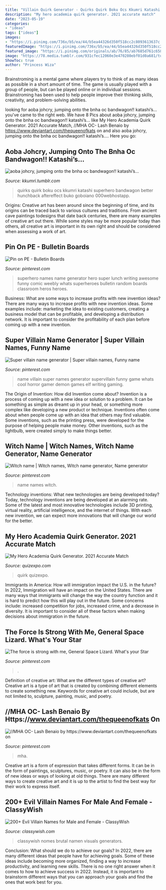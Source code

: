 ```yaml
---
title: "Villain Quirk Generator - Quirks Quirk Boku Ocs Kkumri Katashi Superhero Bandwagon Better Hunchback Aftereffect Buko Goboiano 000webhostapp"
description: "My hero academia quirk generator. 2021 accurate match"
date: "2023-05-19"
categories:
- "ideas"
tags: ["ideas"]
images:
- "https://i.pinimg.com/736x/b5/ea/44/b5ea44326d350f518cc2c8093613637c.jpg"
featuredImage: "https://i.pinimg.com/736x/b5/ea/44/b5ea44326d350f518cc2c8093613637c.jpg"
featured_image: "https://i.pinimg.com/originals/ab/76/85/ab7685d761c6581491cc5ecd95c4277e.jpg"
image: "https://78.media.tumblr.com/931cfec12060e3e470280ebf01d0a681/tumblr_osq5tkcxBy1tw6vhxo2_1280.png"
ShowToc: true
author: "Princess Wiza"
---
```



Brainstroming is a mental game where players try to think of as many ideas as possible in a short amount of time. The game is usually played with a group of people, but can be played online or in individual sessions. Brainstroming has been used to help people improve their thinking skills, creativity, and problem-solving abilities.

	

		
looking for aoba johcry, jumping onto the bnha oc bandwagon!! katashi’s... you've came to the right web. We have 8 Pics about aoba johcry, jumping onto the bnha oc bandwagon!! katashi’s... like My Hero Academia Quirk Generator. 2021 Accurate Match, //MHA OC- Lash Benaio by https://www.deviantart.com/thequeenofkats on and also aoba johcry, jumping onto the bnha oc bandwagon!! katashi’s.... Here you go:
		
    
## Aoba Johcry, Jumping Onto The Bnha Oc Bandwagon!! Katashi’s...

<img loading=lazy src="https://78.media.tumblr.com/931cfec12060e3e470280ebf01d0a681/tumblr_osq5tkcxBy1tw6vhxo2_1280.png" onerror="this.onerror=null;this.src='https://tse1.mm.bing.net/th?id=OIP.DFuwJZQ2v2BN6au3LjCiGAHaNK&amp;pid=15.1';" alt="aoba johcry, jumping onto the bnha oc bandwagon!! katashi’s...">

_Source: kkumri.tumblr.com_

>quirks quirk boku ocs kkumri katashi superhero bandwagon better hunchback aftereffect buko goboiano 000webhostapp. 

	

Origins:
Creative art has been around since the beginning of time, and its origins can be traced back to various cultures and traditions. From ancient cave paintings todesigns that date back centuries, there are many examples of creative art out there. While some styles may be more popular today than others, all creative art is important in its own right and should be considered when assessing a work of art.

    
## Pin On PE - Bulletin Boards

<img loading=lazy src="https://i.pinimg.com/originals/ab/76/85/ab7685d761c6581491cc5ecd95c4277e.jpg" onerror="this.onerror=null;this.src='https://tse4.mm.bing.net/th?id=OIP.N9yOr7MbhwXX-XorPkoLCwHaFU&amp;pid=15.1';" alt="Pin on PE - Bulletin Boards">

_Source: pinterest.com_

>superhero names name generator hero super lunch writing awesome funny comic weebly whats superheroes bulletin random boards classroom heros heroes. 

	

Business: What are some ways to increase profits with new invention ideas?
There are many ways to increase profits with new invention ideas. Some examples include: marketing the idea to existing customers, creating a business model that can be profitable, and developing a distribution network. It is important to consider the profitability of each plan before coming up with a new invention.

    
## Super Villain Name Generator | Super Villain Names, Funny Name

<img loading=lazy src="https://i.pinimg.com/originals/13/d2/9a/13d29a20e01ff545407bc33c2f296f8f.jpg" onerror="this.onerror=null;this.src='https://tse4.mm.bing.net/th?id=OIP.hvbm9WF3a7dfJuHzaNsHXwHaHN&amp;pid=15.1';" alt="Super villain name generator | Super villain names, Funny name">

_Source: pinterest.com_

>name villain super names generator supervillain funny game whats cool horror gamer demon games elf writing gaming. 

	

The Origin of Invention: How did Invention come about?
Invention is a process of coming up with a new idea or solution to a problem. It can be something as simple as dreamt up in your head, or something more complex like developing a new product or technique. Inventions often come about when people come up with an idea that others may find valuable. Some inventions, such as the printing press, were developed for the purpose of helping people make money. Other inventions, such as the lightbulb, were created simply to make things better.

    
## Witch Name | Witch Names, Witch Name Generator, Name Generator

<img loading=lazy src="https://i.pinimg.com/736x/34/4c/3c/344c3caa308447aaf4746855c16d390d--fun-quizzes-name-quizzes.jpg" onerror="this.onerror=null;this.src='https://tse1.mm.bing.net/th?id=OIP.mXkyMftth90ZJQHNBF7ixAHaED&amp;pid=15.1';" alt="Witch name | Witch names, Witch name generator, Name generator">

_Source: pinterest.com_

>name names witch. 

	

Technology inventions: What new technologies are being developed today?
Today, technology inventions are being developed at an alarming rate. Some of the latest and most innovative technologies include 3D printing, virtual reality, artificial intelligence, and the internet of things. With each new invention, we can expect more innovations that will change our world for the better.

    
## My Hero Academia Quirk Generator. 2021 Accurate Match

<img loading=lazy src="https://www.quizexpo.com/wp-content/uploads/2021/07/cover-4-1024x591.jpg" onerror="this.onerror=null;this.src='https://tse2.mm.bing.net/th?id=OIP.EWVCS1f7yLKDig1CmzKGSAHaER&amp;pid=15.1';" alt="My Hero Academia Quirk Generator. 2021 Accurate Match">

_Source: quizexpo.com_

>quirk quizexpo. 

	

Immigrants in America: How will immigration impact the U.S. in the future?
In 2022, Immigration will have an impact on the United States. There are many ways that immigrants will change the way the country function and it is hard to predict how this will play out in the future. Some concerns include: increased competition for jobs, increased crime, and a decrease in diversity. It is important to consider all of these factors when making decisions about immigration in the future.

    
## The Force Is Strong With Me, General Space Lizard. What&#039;s Your Star

<img loading=lazy src="https://i.pinimg.com/736x/58/f7/83/58f7834dc3597c0e6d794f94b8383ea1.jpg" onerror="this.onerror=null;this.src='https://tse4.mm.bing.net/th?id=OIP.RbvQEsmClG4E56JaEGTsHAHaNK&amp;pid=15.1';" alt="The force is strong with me, General Space Lizard. What&#039;s your Star">

_Source: pinterest.com_

>. 

	

Definition of creative art: What are the different types of creative art?
Creative art is a type of art that is created by combining different elements to create something new. Keywords for creative art could include, but are not limited to, sculpture, painting, music, and poetry.

    
## //MHA OC- Lash Benaio By Https://www.deviantart.com/thequeenofkats On

<img loading=lazy src="https://i.pinimg.com/736x/b5/ea/44/b5ea44326d350f518cc2c8093613637c.jpg" onerror="this.onerror=null;this.src='https://tse1.mm.bing.net/th?id=OIP.qIM81mkAVtV0m2AYndjozwHaEo&amp;pid=15.1';" alt="//MHA OC- Lash Benaio by https://www.deviantart.com/thequeenofkats on">

_Source: pinterest.com_

>mha. 

	

Creative art is a form of expression that takes different forms. It can be in the form of paintings, sculptures, music, or poetry. It can also be in the form of new ideas or ways of looking at old things. There are many different ways to create creative art and it is up to the artist to find the best way for their work to express itself.

    
## 200+ Evil Villain Names For Male And Female - ClassyWish

<img loading=lazy src="https://www.classywish.com/wp-content/uploads/2019/07/09d007633d74287bb4dc8ffe70594ef1.jpg" onerror="this.onerror=null;this.src='https://tse1.mm.bing.net/th?id=OIP.msWAmGHoxZ64J3IagzTfjQHaNY&amp;pid=15.1';" alt="200+ Evil Villain Names for Male and Female - ClassyWish">

_Source: classywish.com_

>classywish nomes brutal namen visuals generators. 

	

Conclusion: What should we do to achieve our goals?
In 2022, there are many different ideas that people have for achieving goals. Some of these ideas include becoming more organized, finding a way to increase productivity, and learning new skills. There is no one right answer when it comes to how to achieve success in 2022. Instead, it is important to brainstorm different ways that you can approach your goals and find the ones that work best for you.

